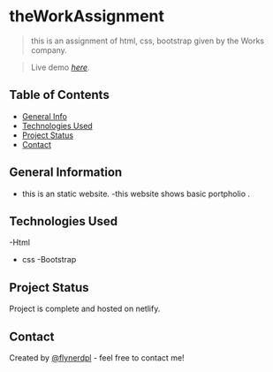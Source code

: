# theWorkAssignment
> this is an assignment of html, css, bootstrap given by the Works company.



> Live demo [_here_]([https://theworks-assignment.netlify.app/]). 

## Table of Contents
* [General Info](#general-information)
* [Technologies Used](#technologies-used)
* [Project Status](#project-status)
* [Contact](#contact)



## General Information
- this is an static website.
-this website shows basic portpholio . 




## Technologies Used
-Html
- css
-Bootstrap
 



## Project Status
Project is complete and hosted on netlify.



## Contact
Created by [@flynerdpl](112bhaskarshakywar@gmail.com ) - feel free to contact me!


